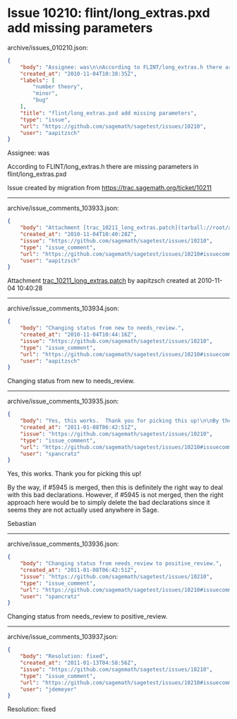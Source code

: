 # Issue 10210: flint/long_extras.pxd add missing parameters

archive/issues_010210.json:
```json
{
    "body": "Assignee: was\n\nAccording to FLINT/long_extras.h there are missing parameters in flint/long_extras.pxd\n\nIssue created by migration from https://trac.sagemath.org/ticket/10211\n\n",
    "created_at": "2010-11-04T10:38:35Z",
    "labels": [
        "number theory",
        "minor",
        "bug"
    ],
    "title": "flint/long_extras.pxd add missing parameters",
    "type": "issue",
    "url": "https://github.com/sagemath/sagetest/issues/10210",
    "user": "aapitzsch"
}
```
Assignee: was

According to FLINT/long_extras.h there are missing parameters in flint/long_extras.pxd

Issue created by migration from https://trac.sagemath.org/ticket/10211





---

archive/issue_comments_103933.json:
```json
{
    "body": "Attachment [trac_10211_long_extras.patch](tarball://root/attachments/some-uuid/ticket10211/trac_10211_long_extras.patch) by aapitzsch created at 2010-11-04 10:40:28",
    "created_at": "2010-11-04T10:40:28Z",
    "issue": "https://github.com/sagemath/sagetest/issues/10210",
    "type": "issue_comment",
    "url": "https://github.com/sagemath/sagetest/issues/10210#issuecomment-103933",
    "user": "aapitzsch"
}
```

Attachment [trac_10211_long_extras.patch](tarball://root/attachments/some-uuid/ticket10211/trac_10211_long_extras.patch) by aapitzsch created at 2010-11-04 10:40:28



---

archive/issue_comments_103934.json:
```json
{
    "body": "Changing status from new to needs_review.",
    "created_at": "2010-11-04T10:44:16Z",
    "issue": "https://github.com/sagemath/sagetest/issues/10210",
    "type": "issue_comment",
    "url": "https://github.com/sagemath/sagetest/issues/10210#issuecomment-103934",
    "user": "aapitzsch"
}
```

Changing status from new to needs_review.



---

archive/issue_comments_103935.json:
```json
{
    "body": "Yes, this works.  Thank you for picking this up!\n\nBy the way, if #5945 is merged, then this is definitely the right way to deal with this bad declarations.  However, if #5945 is not merged, then the right approach here would be to simply delete the bad declarations since it seems they are not actually used anywhere in Sage.\n\nSebastian",
    "created_at": "2011-01-08T06:42:51Z",
    "issue": "https://github.com/sagemath/sagetest/issues/10210",
    "type": "issue_comment",
    "url": "https://github.com/sagemath/sagetest/issues/10210#issuecomment-103935",
    "user": "spancratz"
}
```

Yes, this works.  Thank you for picking this up!

By the way, if #5945 is merged, then this is definitely the right way to deal with this bad declarations.  However, if #5945 is not merged, then the right approach here would be to simply delete the bad declarations since it seems they are not actually used anywhere in Sage.

Sebastian



---

archive/issue_comments_103936.json:
```json
{
    "body": "Changing status from needs_review to positive_review.",
    "created_at": "2011-01-08T06:42:51Z",
    "issue": "https://github.com/sagemath/sagetest/issues/10210",
    "type": "issue_comment",
    "url": "https://github.com/sagemath/sagetest/issues/10210#issuecomment-103936",
    "user": "spancratz"
}
```

Changing status from needs_review to positive_review.



---

archive/issue_comments_103937.json:
```json
{
    "body": "Resolution: fixed",
    "created_at": "2011-01-13T04:58:56Z",
    "issue": "https://github.com/sagemath/sagetest/issues/10210",
    "type": "issue_comment",
    "url": "https://github.com/sagemath/sagetest/issues/10210#issuecomment-103937",
    "user": "jdemeyer"
}
```

Resolution: fixed
